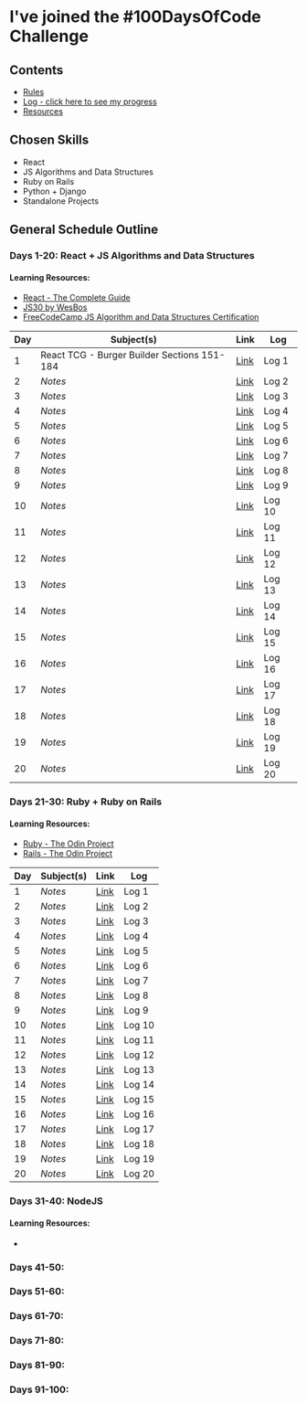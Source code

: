 # I've joined the #100DaysOfCode Challenge

## Contents

* [Rules](rules.md)
* [Log - click here to see my progress](log.md)
* [Resources](resources.md)

## Chosen Skills

* React
* JS Algorithms and Data Structures
* Ruby on Rails
* Python + Django
* Standalone Projects

## General Schedule Outline

### Days 1-20: React + JS Algorithms and Data Structures
  #### Learning Resources:
  * [React - The Complete Guide](https://www.udemy.com/react-the-complete-guide-incl-redux/)
  * [JS30 by WesBos](https://javascript30.com/)
  * [FreeCodeCamp JS Algorithm and Data Structures Certification](https://learn.freecodecamp.org/)
  
  Day | Subject(s) | Link | Log
  --- | --- | --- | ---
  1 | React TCG - Burger Builder Sections 151-184 | [Link](https://www.udemy.com/react-the-complete-guide-incl-redux/learn/lecture/13556476?start=0#overview) | Log 1
  2 | *Notes* | [Link]() | Log 2
  3 | *Notes* | [Link]() | Log 3
  4 | *Notes* | [Link]() | Log 4
  5 | *Notes* | [Link]() | Log 5
  6 | *Notes* | [Link]() | Log 6
  7 | *Notes* | [Link]() | Log 7
  8 | *Notes* | [Link]() | Log 8
  9 | *Notes* | [Link]() | Log 9
  10 | *Notes* | [Link]() | Log 10
  11 | *Notes* | [Link]() | Log 11
  12 | *Notes* | [Link]() | Log 12
  13 | *Notes* | [Link]() | Log 13
  14 | *Notes* | [Link]() | Log 14
  15 | *Notes* | [Link]() | Log 15
  16 | *Notes* | [Link]() | Log 16
  17 | *Notes* | [Link]() | Log 17
  18 | *Notes* | [Link]() | Log 18
  19 | *Notes* | [Link]() | Log 19
  20 | *Notes* | [Link]() | Log 20
  

### Days 21-30: Ruby + Ruby on Rails
  #### Learning Resources:
  * [Ruby - The Odin Project](https://www.theodinproject.com/courses/ruby-programming)
  * [Rails - The Odin Project](https://www.theodinproject.com/courses/ruby-on-rails)
  
   Day | Subject(s) | Link | Log
    --- | --- | --- | ---
    1 | *Notes* | [Link]() | Log 1
    2 | *Notes* | [Link]() | Log 2
    3 | *Notes* | [Link]() | Log 3
    4 | *Notes* | [Link]() | Log 4
    5 | *Notes* | [Link]() | Log 5
    6 | *Notes* | [Link]() | Log 6
    7 | *Notes* | [Link]() | Log 7
    8 | *Notes* | [Link]() | Log 8
    9 | *Notes* | [Link]() | Log 9
    10 | *Notes* | [Link]() | Log 10
    11 | *Notes* | [Link]() | Log 11
    12 | *Notes* | [Link]() | Log 12
    13 | *Notes* | [Link]() | Log 13
    14 | *Notes* | [Link]() | Log 14
    15 | *Notes* | [Link]() | Log 15
    16 | *Notes* | [Link]() | Log 16
    17 | *Notes* | [Link]() | Log 17
    18 | *Notes* | [Link]() | Log 18
    19 | *Notes* | [Link]() | Log 19
    20 | *Notes* | [Link]() | Log 20
  
### Days 31-40: NodeJS
  #### Learning Resources:
  * []()
  
### Days 41-50:

### Days 51-60:

### Days 61-70:

### Days 71-80:

### Days 81-90:

### Days 91-100:

